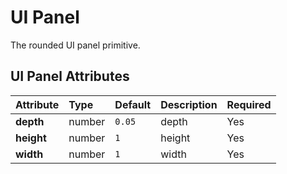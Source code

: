 
UI Panel
========


The rounded UI panel primitive.

UI Panel Attributes
--------------------

|Attribute|Type|Default|Description|Required|
| :--- | :--- | :--- | :--- | :--- |
|**depth**|number|```0.05```|depth|Yes|
|**height**|number|```1```|height|Yes|
|**width**|number|```1```|width|Yes|
